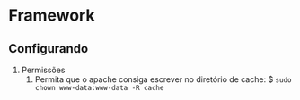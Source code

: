 # Framework

## Configurando
1. Permissões
   1. Permita que o apache consiga escrever no diretório de cache: $ `sudo chown www-data:www-data -R cache`